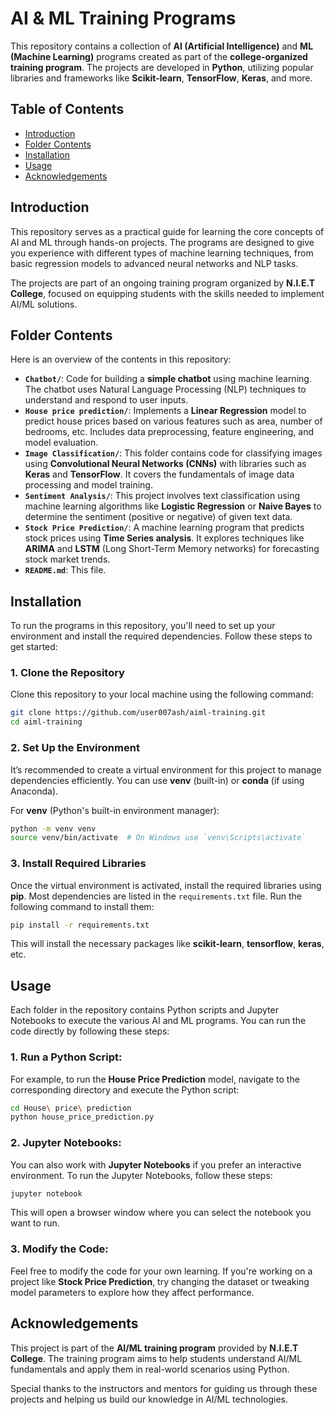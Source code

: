 # AI & ML Training Programs

This repository contains a collection of **AI (Artificial Intelligence)** and **ML (Machine Learning)** programs created as part of the **college-organized training program**. The projects are developed in **Python**, utilizing popular libraries and frameworks like **Scikit-learn**, **TensorFlow**, **Keras**, and more.

## Table of Contents

- [Introduction](#introduction)
- [Folder Contents](#folder-contents)
- [Installation](#installation)
- [Usage](#usage)
- [Acknowledgements](#Acknowledgements)


## Introduction

This repository serves as a practical guide for learning the core concepts of AI and ML through hands-on projects. The programs are designed to give you experience with different types of machine learning techniques, from basic regression models to advanced neural networks and NLP tasks. 

The projects are part of an ongoing training program organized by **N.I.E.T College**, focused on equipping students with the skills needed to implement AI/ML solutions.

## Folder Contents

Here is an overview of the contents in this repository:

- **`Chatbot/`**: Code for building a **simple chatbot** using machine learning. The chatbot uses Natural Language Processing (NLP) techniques to understand and respond to user inputs.
- **`House price prediction/`**: Implements a **Linear Regression** model to predict house prices based on various features such as area, number of bedrooms, etc. Includes data preprocessing, feature engineering, and model evaluation.
- **`Image Classification/`**: This folder contains code for classifying images using **Convolutional Neural Networks (CNNs)** with libraries such as **Keras** and **TensorFlow**. It covers the fundamentals of image data processing and model training.
- **`Sentiment Analysis/`**: This project involves text classification using machine learning algorithms like **Logistic Regression** or **Naive Bayes** to determine the sentiment (positive or negative) of given text data.
- **`Stock Price Prediction/`**: A machine learning program that predicts stock prices using **Time Series analysis**. It explores techniques like **ARIMA** and **LSTM** (Long Short-Term Memory networks) for forecasting stock market trends.
- **`README.md`**: This file.

## Installation

To run the programs in this repository, you'll need to set up your environment and install the required dependencies. Follow these steps to get started:

### 1. Clone the Repository
Clone this repository to your local machine using the following command:

```bash
git clone https://github.com/user007ash/aiml-training.git
cd aiml-training
```

### 2. Set Up the Environment
It’s recommended to create a virtual environment for this project to manage dependencies efficiently. You can use **venv** (built-in) or **conda** (if using Anaconda).

For **venv** (Python's built-in environment manager):
```bash
python -m venv venv
source venv/bin/activate  # On Windows use `venv\Scripts\activate`
```

### 3. Install Required Libraries
Once the virtual environment is activated, install the required libraries using **pip**. Most dependencies are listed in the `requirements.txt` file. Run the following command to install them:

```bash
pip install -r requirements.txt
```

This will install the necessary packages like **scikit-learn**, **tensorflow**, **keras**, etc.

## Usage

Each folder in the repository contains Python scripts and Jupyter Notebooks to execute the various AI and ML programs. You can run the code directly by following these steps:

### 1. Run a Python Script:
For example, to run the **House Price Prediction** model, navigate to the corresponding directory and execute the Python script:

```bash
cd House\ price\ prediction
python house_price_prediction.py
```

### 2. Jupyter Notebooks:
You can also work with **Jupyter Notebooks** if you prefer an interactive environment. To run the Jupyter Notebooks, follow these steps:

```bash
jupyter notebook
```

This will open a browser window where you can select the notebook you want to run.

### 3. Modify the Code:
Feel free to modify the code for your own learning. If you're working on a project like **Stock Price Prediction**, try changing the dataset or tweaking model parameters to explore how they affect performance.


## Acknowledgements

This project is part of the **AI/ML training program** provided by **N.I.E.T College**. The training program aims to help students understand AI/ML fundamentals and apply them in real-world scenarios using Python.

Special thanks to the instructors and mentors for guiding us through these projects and helping us build our knowledge in AI/ML technologies.
